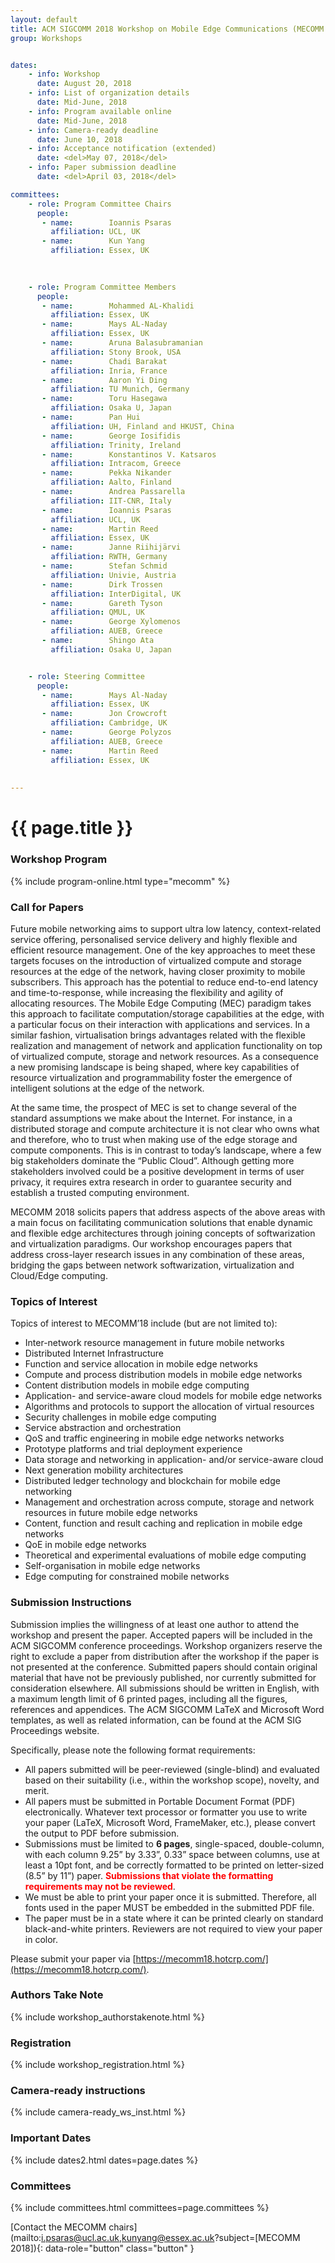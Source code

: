 ```yaml
---
layout: default
title: ACM SIGCOMM 2018 Workshop on Mobile Edge Communications (MECOMM 2018)
group: Workshops


dates:
    - info: Workshop
      date: August 20, 2018
    - info: List of organization details
      date: Mid-June, 2018   
    - info: Program available online
      date: Mid-June, 2018   
    - info: Camera-ready deadline
      date: June 10, 2018
    - info: Acceptance notification (extended)
      date: <del>May 07, 2018</del>
    - info: Paper submission deadline
      date: <del>April 03, 2018</del>

committees:
    - role: Program Committee Chairs
      people:
       - name:        Ioannis Psaras 
         affiliation: UCL, UK
       - name:        Kun Yang
         affiliation: Essex, UK
    

    
    - role: Program Committee Members
      people:
       - name:        Mohammed AL-Khalidi
         affiliation: Essex, UK
       - name:        Mays AL-Naday
         affiliation: Essex, UK
       - name:        Aruna Balasubramanian
         affiliation: Stony Brook, USA
       - name:        Chadi Barakat
         affiliation: Inria, France
       - name:        Aaron Yi Ding
         affiliation: TU Munich, Germany
       - name:        Toru Hasegawa
         affiliation: Osaka U, Japan
       - name:        Pan Hui
         affiliation: UH, Finland and HKUST, China
       - name:        George Iosifidis
         affiliation: Trinity, Ireland
       - name:        Konstantinos V. Katsaros
         affiliation: Intracom, Greece
       - name:        Pekka Nikander
         affiliation: Aalto, Finland
       - name:        Andrea Passarella
         affiliation: IIT-CNR, Italy
       - name:        Ioannis Psaras
         affiliation: UCL, UK
       - name:        Martin Reed
         affiliation: Essex, UK
       - name:        Janne Riihijärvi
         affiliation: RWTH, Germany
       - name:        Stefan Schmid
         affiliation: Univie, Austria
       - name:        Dirk Trossen
         affiliation: InterDigital, UK
       - name:        Gareth Tyson
         affiliation: QMUL, UK
       - name:        George Xylomenos
         affiliation: AUEB, Greece
       - name:        Shingo Ata
         affiliation: Osaka U, Japan


    - role: Steering Committee
      people:
       - name:        Mays Al-Naday
         affiliation: Essex, UK
       - name:        Jon Crowcroft
         affiliation: Cambridge, UK
       - name:        George Polyzos
         affiliation: AUEB, Greece
       - name:        Martin Reed
         affiliation: Essex, UK 
         
                              
---
```


# {{ page.title }}

### Workshop Program

{% include program-online.html type="mecomm" %}

### Call for Papers
Future mobile networking aims to support ultra low latency, context-related service offering, personalised service delivery and highly flexible and efficient resource management. One of the key approaches to meet these targets focuses on the introduction of virtualized compute and storage resources at the edge of the network, having closer proximity to mobile subscribers. This approach has the potential to reduce end-to-end latency and time-to-response, while increasing the flexibility and agility of allocating resources. The Mobile Edge Computing (MEC) paradigm takes this approach  to facilitate computation/storage capabilities at the edge, with a particular focus on their interaction with applications and services. In a similar fashion, virtualisation brings advantages related with the flexible realization and management of network and application functionality on top of virtualized compute, storage and network resources. As a consequence a new promising landscape is being shaped, where key capabilities of resource virtualization and programmability foster the emergence of intelligent solutions at the edge of the network.     

At the same time, the prospect of MEC is set to change several of the standard assumptions we make about the Internet. For instance, in a distributed storage and compute architecture it is not clear who owns what and therefore, who to trust when making use of the edge storage and compute components. This is in contrast to today’s landscape, where a few big stakeholders dominate the “Public Cloud”. Although getting more stakeholders involved could be a positive development in terms of user privacy, it requires extra research in order to guarantee security and establish a trusted computing environment.

MECOMM 2018 solicits papers that address aspects of the above areas with a main focus on facilitating communication solutions that enable dynamic and flexible edge architectures through joining concepts of softwarization and virtualization paradigms. Our workshop encourages papers that address cross-­layer research issues in any combination of these areas, bridging the gaps between network softwarization, virtualization and Cloud/Edge computing.

### Topics of Interest
Topics of interest to MECOMM’18 include (but are not limited to):

- Inter-network resource management in future mobile networks
- Distributed Internet Infrastructure
- Function and service allocation in mobile edge networks
- Compute and process distribution models in mobile edge networks
- Content distribution models in mobile edge computing
- Application- and service-aware cloud models for mobile edge networks
- Algorithms and protocols to support the allocation of virtual resources
- Security challenges in mobile edge computing
- Service abstraction and orchestration
- QoS and traffic engineering in mobile edge networks networks
- Prototype platforms and trial deployment experience
- Data storage and networking in application- and/or service-aware cloud
- Next generation mobility architectures
- Distributed ledger technology and blockchain for mobile edge networking
- Management and orchestration across compute, storage and network resources in future mobile edge networks
- Content, function and result caching and replication in mobile edge networks 
- QoE in mobile edge networks
- Theoretical and experimental evaluations of mobile edge computing
- Self-organisation in mobile edge networks
- Edge computing for constrained mobile networks


### Submission Instructions
Submission implies the willingness of at least one author to attend the workshop and present the paper. Accepted papers will be included in the ACM SIGCOMM conference proceedings. Workshop organizers reserve the right to exclude a paper from distribution after the workshop if the paper is not presented at the conference. Submitted papers should contain original material that have not be previously published, nor currently submitted for consideration elsewhere. All submissions should be written in English, with a maximum length limit of 6 printed pages, including all the figures, references and appendices. The ACM SIGCOMM LaTeX and Microsoft Word templates, as well as related information, can be found at the ACM SIG Proceedings website.

Specifically, please note the following format requirements:

- All papers submitted will be peer-reviewed (single-blind) and evaluated based on their suitability (i.e., within the workshop scope), novelty, and merit. 
- All papers must be submitted in Portable Document Format (PDF) electronically. Whatever text processor or formatter you use to write your paper (LaTeX, Microsoft Word, FrameMaker, etc.), please convert the output to PDF before submission.
- Submissions must be limited to **6 pages**, single-spaced, double-column, with each column 9.25” by 3.33”, 0.33” space between columns, use at least a 10pt font, and be correctly formatted to be printed on letter-sized (8.5” by 11”) paper. <span style="color:red">**Submissions that violate the formatting requirements may not be reviewed**</span>.
- We must be able to print your paper once it is submitted. Therefore, all fonts used in the paper MUST be embedded in the submitted PDF file.
- The paper must be in a state where it can be printed clearly on standard black-and-white printers. Reviewers are not required to view your paper in color.

Please submit your paper via [https://mecomm18.hotcrp.com/](https://mecomm18.hotcrp.com/).

### Authors Take Note
{% include workshop_authorstakenote.html %}

### Registration
{% include workshop_registration.html %}


### Camera-ready instructions
{% include camera-ready_ws_inst.html %}


### <i class="fa fa-calendar"></i> Important Dates

{% include dates2.html dates=page.dates %}

### Committees

{% include committees.html committees=page.committees %}


[Contact the MECOMM chairs](mailto:i.psaras@ucl.ac.uk,kunyang@essex.ac.uk?subject=[MECOMM 2018]){: data-role="button" class="button" }